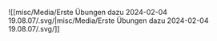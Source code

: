 ![[misc/Media/Erste Übungen dazu 2024-02-04 19.08.07/\.svg/|misc/Media/Erste Übungen dazu 2024-02-04 19.08.07/\.svg/]]

